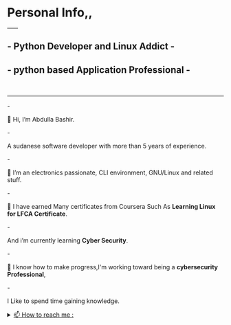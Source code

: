 <h1> Personal Info,,</h1>
<hr width="25">
<h2>- Python Developer and Linux Addict -</h2>
<h2>- python based Application Professional -</h2><br>
<hr>
- <p>👋 Hi, I’m Abdulla Bashir.</p>
- <p>A sudanese software developer with more than 5 years of experience.</p>
- <p>👀 I’m an electronics passionate, CLI environment, GNU/Linux and related stuff.</p>
- <p>🌱 I have earned Many certificates from Coursera Such As <strong>Learning Linux for LFCA Certificate</strong>.
</p>
- <p>And i’m currently learning <strong>Cyber Security</strong>.</p>
- <p>💞️ I know how to make progress,I'm working toward being a <strong>cybersecurity Professional</strong>,
</p>
- <p>I Like to spend time gaining knowledge.</p>

<details id="contact">
  <summary>
    <a href="#contact"> 📫 How to reach me :</a>
  </summary>
  Gmail     : 3bdalla995@gmail.com <br>
  Whatsapp  : +974 71203694 <br>
  Mobile    : +974 71203694 <br>
  Telegram  : @abdalloz <br>
  Twitter   : @3bdalloz <br>

</details>
